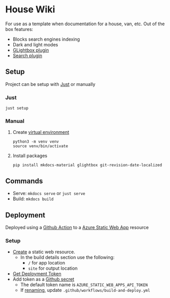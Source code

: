 # House Wiki

For use as a template when documentation for a house, van, etc. Out of the box features:

* Blocks search engines indexing
* Dark and light modes
* [GLightbox plugin](https://github.com/blueswen/mkdocs-glightbox)
* [Search plugin](https://squidfunk.github.io/mkdocs-material/plugins/search/)

## Setup

Project can be setup with [Just](https://just.systems/man/en/chapter_1.html) or manually

### Just

```text
just setup
```

### Manual

1. Create [virtual environment](https://realpython.com/what-is-pip/#using-pip-in-a-python-virtual-environment)

   ```text
   python3 -m venv venv
   source venv/bin/activate
   ```

2. Install packages

   ```text
   pip install mkdocs-material glightbox git-revision-date-localized
   ```

## Commands

- Serve: `mkdocs serve` or `just serve`
- Build: `mkdocs build`

## Deployment

Deployed using a [Github Action](https://docs.github.com/en/actions) to a [Azure Static Web App](https://azure.microsoft.com/en-us/products/app-service/static/) resource

### Setup

* [Create](https://learn.microsoft.com/en-us/azure/static-web-apps/get-started-portal?tabs=vanilla-javascript&pivots=github) a static web resource.
  * In the build details section use the following:
    * `/` for app location
    * `site` for output location 
* [Get Deployment Token](https://learn.microsoft.com/en-us/azure/static-web-apps/static-web-apps-cli-deploy#deployment-token)
* Add token as a [Github secret](https://docs.github.com/en/actions/security-guides/using-secrets-in-github-actions)
  * The default token name is `AZURE_STATIC_WEB_APPS_API_TOKEN`
  * If [renaming](https://docs.github.com/en/actions/security-guides/using-secrets-in-github-actions#naming-your-secrets), update `.github/workflows/build-and-deploy.yml`
